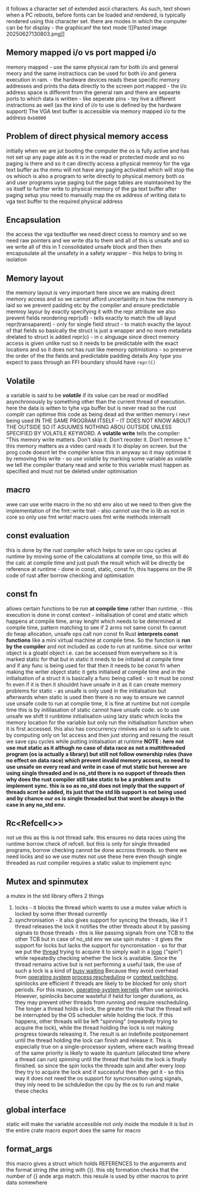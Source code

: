 it follows a character set of extended ascii characters. As such, text shown when a PC reboots, before fonts can be loaded and rendered, is typically rendered using this character set.
there are modes in which the computer can be for display - the graphicanf the text mode 
![[Pasted image 20250627130803.png]]
## Memory mapped i/o vs port mapped i/o
memory mapped - use the same physical ram for both i/o and general meory and the same instractiocs can be used for both i/o and genera execution in ram. - the hardware devices reads these specific memory addresses and prints tha data directly to the screen 
port mapped - the i/o address space is different from the general ram and there are sepearte ports to which data is written - like seperate pins - tey hve a different instractions as well (as the kind of i/o to use is defined by the hardware support)
The VGA text buffer is accessible via memory mapped i/o to the address `0xb8000`
## Problem of direct physical memory access
initially when we are jut booting the computer the os is fully active and has not set up any page able as it is in the read or protected mode and so no paging is there and so it can directly access a physical memroy for the vga text buffer as the mmu will not have any paging activated which will stop the os whioch is also a program to write directly to physical memory 
both os and user programs uyse paging but the page tables are maintaoined by the os itself 
to further write to physical memory of the ga text buffer after paging setup you need to manually map the os address of writing data to vga text buffer to the required physical address
## Encapsulation 
the access the vga textbuffer we need direct ccess to memory and so we need raw pointers and we write dta to them and all of this is unsafe and so we write all of this in 1 consolidated unsafe block and then then encapusulate all the unsafety in a safety wrapper - this helps to bring in isolation 
## Memory layout 
the memory layout is very important here since we are making direct memory access and so we cannot afford uncertainlity in how the memory is laid so we prevent padding etc by the compiler and ensure predictable memroy layour by exactly specifying it with the repr attribute 
we also prevent fields reordering 
repr(u8) - tells exactly to match the u8 layut 
repr(transaparent) - only for single field struct - to match exaclty the layout of that fields so basically the struct is just a wrapper and no more metadata drelated to struct is added 
repr(c) - in c alnguage since direct memory access is given unlike rust so it needs to be predictable with the exact locations and so it does not has rust like memory optimistions - so preserve the order of the the fields and predictable padding details 
Any type you expect to pass through an FFI boundary should have `repr(C)`
## Volatile 
a variable is said to be _**volatile**_ if its value can be read or modified asynchronously by something other than the current thread of execution. here the data is witten to tyhe vga buffer but is never read so the rust compilr can optimse this code as being dead ad thw written memory i nevr being used IN THE SAME PROGRAM ITSELF - IT DOES NOT KNOW ABOUT THE OUTSIDE SO IT ASUUMES NOTHING ABOU OUTSIDE UNLESS SPECIFIED BY VOLATILE KEYWORD. 
A **volatile write** tells the compiler:  
“This memory write matters. Don't skip it. Don’t reorder it. Don’t remove it.”
this memory matters as a video card reads it to display on screen. but the prog code doesnt let the compiler know this in anyway so it may optimise it by removing this write - so use volatile 
by marking some variable as volatile we tell the compiler thatany read and write to this variable must happen as specified and must not be deleted under optimisation 
## macro 
wwe can use write macro in the no std env also ut we need to then give the implementation of the fmt::write trait - also cannot use the io lib as not in core so only use fmt 
write! macro uses fmt write methods internallt 
## const evaluation 
this is done by the rust compiler which helps to save on cpu cycles at runtime by moving some of the calculations at compile time, so this will do the calc at compile time and just push the result which will be directly be reference at runtime - done in const, static, const fn,
this happens on the IR code of rust after borrow checking and optimisation 
## const fn
allows certain functions to be run **at compile time** rather than runtime. - this execution is done in const context - initialisation of const and static which happens at compile time, array lenght which needs to be determined at compile time, pattern matching to see if 2 arms not same 
const fn cannot do heap allocation, unsafe ops call non const fn
Rust **interprets const functions** like a mini virtual machine at compile time. So the function is **run by the compiler** and not included as code to run at runtime.
since our writer object is a gloabl object i.e. can be accessed from everywhere so it is marked static for that but in static it nneds to be initialed at compile time and if any func is being used for that then it needs to be const fn 
when making the writer object static it gets initialsed at compile time and in the initialsation of a struct it is basically a func being called - so it must be const fn
even if it is then it shouldnt have unsafe in it as it can create memory problems for static - as unsafe is only used in the initialsation but afterwards when static is used then there is no way to ensure 
we cannot use unsafe code to run at compile time, it is fine at runtime but not compile time this is by initilasation of static cannot have unsafe code. so to use unsafe we shift ti runbtime initialisation using lazy static which locks the memory location for the variable but only run the initialisation function when it is first accessed. this also has concurrency rimiives and so is safe to use.
by computing only on 1st access and then just storing and resuing the result we save cpu cycles while putting initialsation at runtime 
**NOTE : here not use mut static as it althugh no case of data race as not a multithreaded program (os ia actually a library) but still not follow ownership rules (have no effect on data race) which prevent invalid memory access, so need to use unsafe on every read and write in case of mut static 
but herewe are using single threaded and in no_std there is no support of threads then why does the rust compiler still take static to be a problem and to implement sync. this is so as no_std does not imply that the support of threads acnt be added, its just that the std lib support is not being used and by chance our os is single threaded but that wont be always in the case in any no_std env.**
## Rc<Refcell<>>
not ue this as this is not thread safe. this ensures no data races using the runtime borrow check of refcell. but this is only for single threaded programs, borrow checking cannot be done accross threads. so there we need locks and so we use mutex
not use these here even though single threaded as rust compiler requires a static value to implement sync 
## Mutex and spinmutex
a mutex in the std library offers 2 things 
1. locks - it blocks the thread which wants to use a mutex value which is locked by some ither thread currently
2. synchronisation - it also gives support for syncing the threads, like if 1 thread releases the lock it notifies the other threads about it by passing signals to those threads - this is like passing signals from one TCB to the other TCB 
but in case of no_std env we use spin mutex - it gives the support for locks but lacks the support for syncronisation - so for that we put the [thread](https://en.wikipedia.org/wiki/Thread_\(computer_science\) "Thread (computer science)") trying to acquire it to simply wait in a [loop](https://en.wikipedia.org/wiki/While_loop "While loop") ("spin") while repeatedly checking whether the lock is available. Since the thread remains active but is not performing a useful task, the use of such a lock is a kind of [busy waiting](https://en.wikipedia.org/wiki/Busy_waiting "Busy waiting")
Because they avoid overhead from [operating system](https://en.wikipedia.org/wiki/Operating_system "Operating system") [process rescheduling](https://en.wikipedia.org/wiki/Scheduling_\(computing\) "Scheduling (computing)") or [context switching](https://en.wikipedia.org/wiki/Context_switch "Context switch"), spinlocks are efficient if threads are likely to be blocked for only short periods. For this reason, [operating-system kernels](https://en.wikipedia.org/wiki/Operating_system_kernel "Operating system kernel") often use spinlocks. However, spinlocks become wasteful if held for longer durations, as they may prevent other threads from running and require rescheduling. The longer a thread holds a lock, the greater the risk that the thread will be interrupted by the OS scheduler while holding the lock. If this happens, other threads will be left "spinning" (repeatedly trying to acquire the lock), while the thread holding the lock is not making progress towards releasing it. The result is an indefinite postponement until the thread holding the lock can finish and release it. This is especially true on a single-processor system, where each waiting thread of the same priority is likely to waste its quantum (allocated time where a thread can run) spinning until the thread that holds the lock is finally finished.
so since the spin locks the threads spin and after every loop they try to acquire the lock and if successful then they get it - so this way it does not need the os support for syncronsation using signals, they inly need to be schduledon the cpu by the os to run and make these checks
## global interface
static will make the variable accessible not only inside the module it is but in the entire crate 
macro export does the same for macro
## format_args
this macro gives a struct which holds REFERENCES to the arguments and the format string (the string with {}). this obj formation checks that the number of {} ande args match.
this resule is used by other macros to print data somewhere 